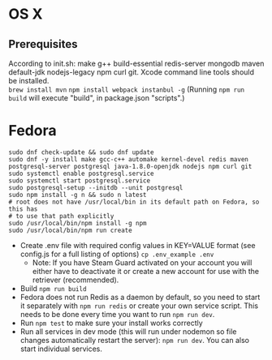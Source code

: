 # OS X
## Prerequisites
According to init.sh: make g++ build-essential redis-server mongodb maven default-jdk nodejs-legacy npm curl git. Xcode command line tools should be installed.   
`brew install mvn` 
`npm install webpack instanbul -g`
(Running `npm run build` will execute "build", in package.json "scripts".)

# Fedora
    sudo dnf check-update && sudo dnf update
    sudo dnf -y install make gcc-c++ automake kernel-devel redis maven postgresql-server postgresql java-1.8.0-openjdk nodejs npm curl git
    sudo systemctl enable postgresql.service
    sudo systemctl start postgresql.service
    sudo postgresql-setup --initdb --unit postgresql
    sudo npm install -g n && sudo n latest
    # root does not have /usr/local/bin in its default path on Fedora, so this has
    # to use that path explicitly
    sudo /usr/local/bin/npm install -g npm
    sudo /usr/local/bin/npm run create

* Create .env file with required config values in KEY=VALUE format (see config.js for a full listing of options) `cp .env_example .env`
  * Note: If you have Steam Guard activated on your account you will
    either have to deactivate it or create a new account for use with
    the retriever (recommended).
* Build `npm run build`
* Fedora does not run Redis as a daemon by default, so you need to start it separately with `npm run redis` or create your own service script. This needs to be done every time you want to run `npm run dev`.
* Run `npm test` to make sure your install works correctly
* Run all services in dev mode (this will run under nodemon so file changes automatically restart the server): `npm run dev`. You can also start individual services.